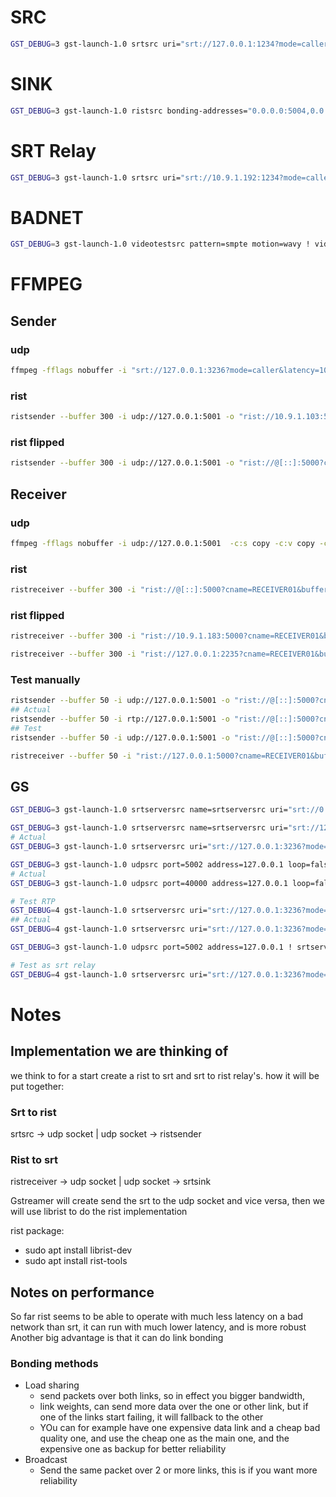 # SRC

```bash
GST_DEBUG=3 gst-launch-1.0 srtsrc uri="srt://127.0.0.1:1234?mode=caller&latency=40" wait-for-connection=false ! tsparse ! rtpmp2tpay ! ristsink bonding-addresses="10.9.254.254:5004,10.9.1.158:5006" sender-buffer=20
```

# SINK

```bash
GST_DEBUG=3 gst-launch-1.0 ristsrc bonding-addresses="0.0.0.0:5004,0.0.0.0:5006" receiver-buffer=20 ! rtpmp2tdepay ! srtserversink sync=true wait-for-connection=false uri="srt://0.0.0.0:1235?mode=listener&latency=10"
```

# SRT Relay

```bash
GST_DEBUG=3 gst-launch-1.0 srtsrc uri="srt://10.9.1.192:1234?mode=caller&latency=10" wait-for-connection=false ! queue leaky=2 max-size-time=200000000 flush-on-eos=true ! srtserversink sync=true wait-for-connection=false uri="srt://0.0.0.0:1235?mode=listener&latency=10"
```

# BADNET

```bash
GST_DEBUG=3 gst-launch-1.0 videotestsrc pattern=smpte motion=wavy ! video/x-raw,width=1280,height=720 ! openh264enc multi-thread=4 bitrate=4000000 min-force-key-unit-interval=5000000000 rate-control=off slice-mode=5 ! video/x-h264,profile=baseline ! queue ! mpegtsmux ! rtpmp2tpay ! ristsink bonding-addresses="10.9.254.254:5004,10.9.1.158:5006" sender-buffer=20
```

# FFMPEG

## Sender

### udp

```bash
ffmpeg -fflags nobuffer -i "srt://127.0.0.1:3236?mode=caller&latency=10" -c:s copy -c:v copy -c:a copy -f mpegts -muxdelay 0 -max_delay 0 udp://127.0.0.1:5001
```

### rist

```bash
ristsender --buffer 300 -i udp://127.0.0.1:5001 -o "rist://10.9.1.103:5000?cname=SENDER01&buffer-min=50&buffer-max=400&rtt-min=40&rtt-max=350&reorder-buffer=1000&weight=20,rist://10.9.254.254:5004?cname=SENDER02&buffer-min=50&buffer-max=400&rtt-min=40&rtt-max=350&reorder-buffer=400&weight=1"
```

### rist flipped

```bash
ristsender --buffer 300 -i udp://127.0.0.1:5001 -o "rist://@[::]:5000?cname=SENDER01&buffer-min=50&buffer-max=400&rtt-min=40&rtt-max=350&reorder-buffer=1000&weight=20,rist://@[::]:5004?cname=SENDER02&buffer-min=50&buffer-max=400&rtt-min=40&rtt-max=350&reorder-buffer=400&weight=1"
```

## Receiver

### udp

```bash
ffmpeg -fflags nobuffer -i udp://127.0.0.1:5001  -c:s copy -c:v copy -c:a copy -f mpegts -muxdelay 0 -max_delay 0 "srt://127.0.0.1:4000?mode=caller&latency=10"
```

### rist

```bash
ristreceiver --buffer 300 -i "rist://@[::]:5000?cname=RECEIVER01&buffer-min=50&buffer-max=200&rtt-min=40&rtt-max=200&reorder-buffer=100,rist://@[::]:5004?cname=RECEIVER02&buffer-min=50&buffer-max=200&rtt-min=40&rtt-max=200&reorder-buffer=100" -o udp://127.0.0.1:5001
```

### rist flipped

```bash
ristreceiver --buffer 300 -i "rist://10.9.1.183:5000?cname=RECEIVER01&buffer-min=50&buffer-max=200&rtt-min=40&rtt-max=200&reorder-buffer=100,rist://10.9.1.183:5004?cname=RECEIVER02&buffer-min=50&buffer-max=200&rtt-min=40&rtt-max=200&reorder-buffer=100" -o udp://127.0.0.1:5001

ristreceiver --buffer 300 -i "rist://127.0.0.1:2235?cname=RECEIVER01&buffer-min=50&buffer-max=200&rtt-min=40&rtt-max=200&reorder-buffer=100" -o udp://127.0.0.1:5001
```

### Test manually

```bash
ristsender --buffer 50 -i udp://127.0.0.1:5001 -o "rist://@[::]:5000?cname=SENDER01&buffer-min=50&buffer-max=400&rtt-min=40&rtt-max=350&reorder-buffer=100&weight=20"
## Actual
ristsender --buffer 50 -i rtp://127.0.0.1:5001 -o "rist://@[::]:5000?cname=sender1&buffer-min=50&buffer-max=60&weight=20"
## Test
ristsender --buffer 50 -i udp://127.0.0.1:5001 -o "rist://@[::]:5000?cname=sender1&buffer-min=50&buffer-max=60&weight=20"

ristreceiver --buffer 50 -i "rist://127.0.0.1:5000?cname=RECEIVER01&buffer-min=50&buffer-max=200&rtt-min=40&rtt-max=200&reorder-buffer=100" -o udp://127.0.0.1:5002
```

## GS

```bash
GST_DEBUG=3 gst-launch-1.0 srtserversrc name=srtserversrc uri="srt://0.0.0.0:1234?mode=listener&latency=10" wait-for-connection=false ! tsparse ignore-pcr=true ! tsdemux ignore-pcr=true latency=1 ! opusdec use-inband-fec=true plc=true ! audioconvert ! 'audio/x-raw,rate=48000,format=S16LE,channels=2,channel-mask=(bitmask)0x3' ! queue leaky=2 max-size-time=50000000 flush-on-eos=true ! pulsesink device="MR_PA_SrtOpusInput_3486_17" sync=false slave-method=0 processing-deadline=40000000 buffer-time=50000 max-lateness=50000000

GST_DEBUG=3 gst-launch-1.0 srtserversrc name=srtserversrc uri="srt://127.0.0.1:3236?mode=caller&latency=10" wait-for-connection=false ! tsparse ignore-pcr=true ! tsdemux ignore-pcr=true latency=1 ! mpegtsmux alignment=7 latency=1 ! queue leaky=2 max-size-time=200000000 flush-on-eos=true ! udpsink port=5001 host=127.0.0.1 loop=false max-lateness=10000000
# Actual
GST_DEBUG=3 gst-launch-1.0 srtserversrc uri="srt://127.0.0.1:3236?mode=caller&latency=10" wait-for-connection=false name="SrtToRist" ! tsparse ignore-pcr=true ! tsdemux ignore-pcr=true latency=1 ! mpegtsmux alignment=7 latency=1 ! queue leaky=2 max-size-time=200000000 flush-on-eos=true ! udpsink port=22345 host=127.0.0.1 loop=false

GST_DEBUG=3 gst-launch-1.0 udpsrc port=5002 address=127.0.0.1 loop=false ! tsparse ignore-pcr=true ! srtserversink name=srtserversink uri="srt://127.0.0.1:4000?mode=caller&latency=10" wait-for-connection=false sync=false
# Actual
GST_DEBUG=3 gst-launch-1.0 udpsrc port=40000 address=127.0.0.1 loop=false ! tsparse ignore-pcr=true ! queue leaky=2 max-size-time=200000000 flush-on-eos=true ! srtserversink uri="srt://127.0.0.1:4000?mode=caller&latency=10" wait-for-connection=false name="RistToSrt" sync=false

# Test RTP
GST_DEBUG=4 gst-launch-1.0 srtserversrc uri="srt://127.0.0.1:3236?mode=caller&latency=10" wait-for-connection=false name="SrtToRist" ! udpsink port=5001 host=127.0.0.1
## Actual
GST_DEBUG=4 gst-launch-1.0 srtserversrc uri="srt://127.0.0.1:3236?mode=caller&latency=10" wait-for-connection=false name="SrtToRist" ! udpsink port=5001 host=127.0.0.1

GST_DEBUG=3 gst-launch-1.0 udpsrc port=5002 address=127.0.0.1 ! srtserversink uri="srt://127.0.0.1:4000?mode=caller&latency=10" wait-for-connection=false name="RistToSrt" sync=false

# Test as srt relay
GST_DEBUG=4 gst-launch-1.0 srtserversrc uri="srt://127.0.0.1:3236?mode=caller&latency=10" wait-for-connection=false name="SrtToRist" ! tsparse ignore-pcr=true ! queue ! srtserversink uri="srt://127.0.0.1:4000?mode=caller&latency=10" wait-for-connection=false name="RistToSrt" sync=false
```

# Notes

## Implementation we are thinking of

we think to for a start create a rist to srt and srt to rist relay's.
how it will be put together:

### Srt to rist

srtsrc -> udp socket | udp socket -> ristsender

### Rist to srt

ristreceiver -> udp socket | udp socket -> srtsink

Gstreamer will create send the srt to the udp socket and vice versa, then we will use librist to do the rist implementation

rist package:

-   sudo apt install librist-dev
-   sudo apt install rist-tools

## Notes on performance

So far rist seems to be able to operate with much less latency on a bad network than srt, it can run with much lower latency, and is more robust
Another big advantage is that it can do link bonding

### Bonding methods

-   Load sharing
    -   send packets over both links, so in effect you bigger bandwidth,
    -   link weights, can send more data over the one or other link, but if one of the links start failing, it will fallback to the other
    -   YOu can for example have one expensive data link and a cheap bad quality one, and use the cheap one as the main one, and the expensive one as backup for better reliability
-   Broadcast
    -   Send the same packet over 2 or more links, this is if you want more reliability
